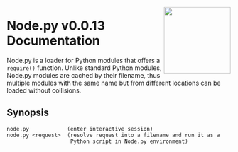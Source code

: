 <img src="https://i.imgur.com/IfmOKFI.png" align="right" width="150px"></img>

# Node.py v0.0.13 Documentation

Node.py is a loader for Python modules that offers a `require()` function.
Unlike standard Python modules, Node.py modules are cached by their filename,
thus multiple modules with the same name but from different locations can be
loaded without collisions.

## Synopsis

    node.py            (enter interactive session)
    node.py <request>  (resolve request into a filename and run it as a
                        Python script in Node.py environment)
